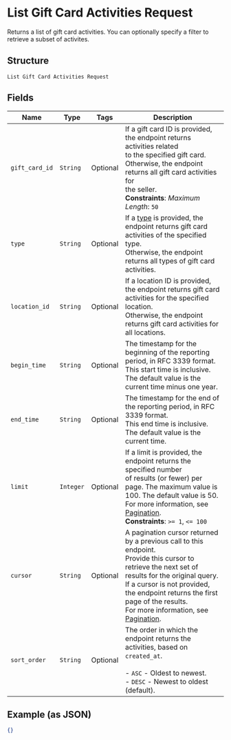 
# List Gift Card Activities Request

Returns a list of gift card activities. You can optionally specify a filter to retrieve a
subset of activites.

## Structure

`List Gift Card Activities Request`

## Fields

| Name | Type | Tags | Description |
|  --- | --- | --- | --- |
| `gift_card_id` | `String` | Optional | If a gift card ID is provided, the endpoint returns activities related<br>to the specified gift card. Otherwise, the endpoint returns all gift card activities for<br>the seller.<br>**Constraints**: *Maximum Length*: `50` |
| `type` | `String` | Optional | If a [type](entity:GiftCardActivityType) is provided, the endpoint returns gift card activities of the specified type.<br>Otherwise, the endpoint returns all types of gift card activities. |
| `location_id` | `String` | Optional | If a location ID is provided, the endpoint returns gift card activities for the specified location.<br>Otherwise, the endpoint returns gift card activities for all locations. |
| `begin_time` | `String` | Optional | The timestamp for the beginning of the reporting period, in RFC 3339 format.<br>This start time is inclusive. The default value is the current time minus one year. |
| `end_time` | `String` | Optional | The timestamp for the end of the reporting period, in RFC 3339 format.<br>This end time is inclusive. The default value is the current time. |
| `limit` | `Integer` | Optional | If a limit is provided, the endpoint returns the specified number<br>of results (or fewer) per page. The maximum value is 100. The default value is 50.<br>For more information, see [Pagination](https://developer.squareup.com/docs/working-with-apis/pagination).<br>**Constraints**: `>= 1`, `<= 100` |
| `cursor` | `String` | Optional | A pagination cursor returned by a previous call to this endpoint.<br>Provide this cursor to retrieve the next set of results for the original query.<br>If a cursor is not provided, the endpoint returns the first page of the results.<br>For more information, see [Pagination](https://developer.squareup.com/docs/working-with-apis/pagination). |
| `sort_order` | `String` | Optional | The order in which the endpoint returns the activities, based on `created_at`.<br><br>- `ASC` - Oldest to newest.<br>- `DESC` - Newest to oldest (default). |

## Example (as JSON)

```json
{}
```

